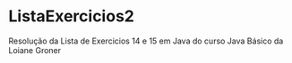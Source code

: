 # ListaExercicios2
Resolução da Lista de Exercicios 14 e 15 em Java do curso Java Básico da Loiane Groner
